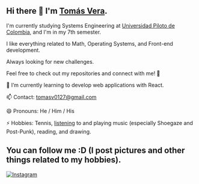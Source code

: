 ## Hi there 👋 I'm [Tomás Vera](https://tomver27.github.io/Web-Page/).
I'm currently studying Systems Engineering at [Universidad Piloto de Colombia](https://www.unipiloto.edu.co), and I'm in my 7th semester.

I like everything related to Math, Operating Systems, and Front-end development.

Always looking for new challenges.

Feel free to check out my repositories and connect with me! 🚀

🌱 I’m currently learning to develop web applications with React.

📫 Contact: tomasv0127@gmail.com

😄 Pronouns: He / Him / His

⚡ Hobbies: Tennis, [listening](https://open.spotify.com/user/31bwy5xvrzbkka7rxwhqp6gfjs2q?si=58409f2667364703) to and playing music (especially Shoegaze and Post-Punk), reading, and drawing.

## You can follow me :D (I post pictures and other things related to my hobbies).
[![Instagram](https://img.shields.io/badge/Instagram-E4405F?style=for-the-badge&logo=instagram&logoColor=white)](https://www.instagram.com/tomas_vera_27/)

